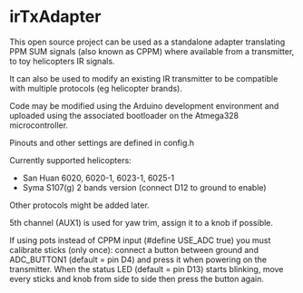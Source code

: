 
irTxAdapter
=============

This open source project can be used as a standalone adapter
translating PPM SUM signals (also known as CPPM) where available
from a transmitter, to toy helicopters IR signals.

It can also be used to modify an existing IR transmitter to
be compatible with multiple protocols (eg helicopter brands).

Code may be modified using the Arduino development environment and 
uploaded using the associated bootloader on the Atmega328
microcontroller.

Pinouts and other settings are defined in config.h

Currently supported helicopters:

- San Huan 6020, 6020-1, 6023-1, 6025-1
- Syma S107(g) 2 bands version (connect D12 to ground to enable)

Other protocols might be added later.

5th channel (AUX1) is used for yaw trim, assign it to a knob if possible.

If using pots instead of CPPM input (#define USE_ADC true) you must
calibrate sticks (only once): connect a button between ground and 
ADC_BUTTON1 (default = pin D4) and press it when powering on the transmitter.
When the status LED (default = pin D13) starts blinking, move every 
sticks and knob from side to side then press the button again.